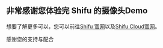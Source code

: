 ## 非常感谢您体验完 Shifu 的摄像头Demo

想要了解更多可以，您可以前往[Shifu 官网](https://shifu.run)以及[Shifu Cloud官网](https://shifu.cloud)。

感谢您的支持与配合
